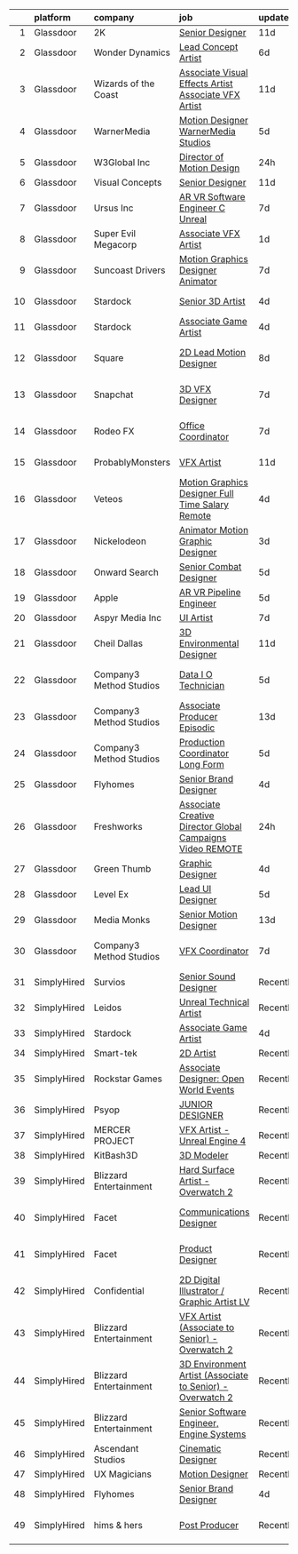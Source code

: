 

|    | platform    | company                 | job                                                                                                                                                                                                                                                                                                                                                                                                                                                                                                                                                                                                                                                                                                                                                                                                                                                                                                                                                                                                                                                                                                                                                                                                                                                                                                                                                                                                           | update_time   | location           |
|---:|:------------|:------------------------|:--------------------------------------------------------------------------------------------------------------------------------------------------------------------------------------------------------------------------------------------------------------------------------------------------------------------------------------------------------------------------------------------------------------------------------------------------------------------------------------------------------------------------------------------------------------------------------------------------------------------------------------------------------------------------------------------------------------------------------------------------------------------------------------------------------------------------------------------------------------------------------------------------------------------------------------------------------------------------------------------------------------------------------------------------------------------------------------------------------------------------------------------------------------------------------------------------------------------------------------------------------------------------------------------------------------------------------------------------------------------------------------------------------------|:--------------|:-------------------|
|  1 | Glassdoor   | 2K                      | [Senior Designer](https://www.glassdoor.com/partner/jobListing.htm?pos=107&ao=1136043&s=58&guid=00000181d24f98faac9cfe3227223666&src=GD_JOB_AD&t=SR&vt=w&ea=1&cs=1_eca81757&cb=1657090841115&jobListingId=1007962391680&jrtk=3-0-1g794v68ugsqm801-1g794v69bghpt800-997da2ebb8f2c82a-)                                                                                                                                                                                                                                                                                                                                                                                                                                                                                                                                                                                                                                                                                                                                                                                                                                                                                                                                                                                                                                                                                                                         | 11d           | Austin, TX         |
|  2 | Glassdoor   | Wonder Dynamics         | [Lead Concept Artist](https://www.glassdoor.com/partner/jobListing.htm?pos=119&ao=1136043&s=58&guid=00000181d24f98faac9cfe3227223666&src=GD_JOB_AD&t=SR&vt=w&ea=1&cs=1_62bb51e1&cb=1657090841117&jobListingId=1007971597156&jrtk=3-0-1g794v68ugsqm801-1g794v69bghpt800-29e5f0f4bf44200e-)                                                                                                                                                                                                                                                                                                                                                                                                                                                                                                                                                                                                                                                                                                                                                                                                                                                                                                                                                                                                                                                                                                                     | 6d            | Remote             |
|  3 | Glassdoor   | Wizards of the Coast    | [Associate Visual Effects Artist   Associate VFX Artist](https://www.glassdoor.com/partner/jobListing.htm?pos=122&ao=1136043&s=58&guid=00000181d24f98faac9cfe3227223666&src=GD_JOB_AD&t=SR&vt=w&ea=1&cs=1_852602e3&cb=1657090841117&jobListingId=1007961505800&jrtk=3-0-1g794v68ugsqm801-1g794v69bghpt800-40b4fe3b46a0262c-)                                                                                                                                                                                                                                                                                                                                                                                                                                                                                                                                                                                                                                                                                                                                                                                                                                                                                                                                                                                                                                                                                  | 11d           | Renton, WA         |
|  4 | Glassdoor   | WarnerMedia             | [Motion Designer  WarnerMedia Studios](https://www.glassdoor.com/partner/jobListing.htm?pos=108&ao=1136043&s=58&guid=00000181d24f98faac9cfe3227223666&src=GD_JOB_AD&t=SR&vt=w&cs=1_cb20d328&cb=1657090841115&jobListingId=1007973158333&jrtk=3-0-1g794v68ugsqm801-1g794v69bghpt800-8e7b039813bf2b23-)                                                                                                                                                                                                                                                                                                                                                                                                                                                                                                                                                                                                                                                                                                                                                                                                                                                                                                                                                                                                                                                                                                         | 5d            | Atlanta, GA        |
|  5 | Glassdoor   | W3Global Inc            | [Director of Motion Design](https://www.glassdoor.com/partner/jobListing.htm?pos=104&ao=1110586&s=58&guid=00000181d24f98faac9cfe3227223666&src=GD_JOB_AD&t=SR&vt=w&ea=1&cs=1_619c011d&cb=1657090841115&jobListingId=1007985647639&cpc=32EE424DE2B657EB&jrtk=3-0-1g794v68ugsqm801-1g794v69bghpt800-fd9158cfc2757cef--6NYlbfkN0DQr0I1mkHTYCHIQl-Z2q2GFo8_WIakD9g7JG9Jpso0F1szWHTNQT333qdHOIIMC5XCetLqujZY4XaCZY25Ppfcl6-hE4Cqu7okR51FiNFoAC3lVhhHGYW4tw1Dc-DLozs-CLoDlYYh4YQguoDpX4az_6-NB_OTjXW7-JX82bWIjAEfQzDv2D1kkGWZfH2JypKwZ0Sg9H3BMO9REcHdaC7Lnh69Z05ucaRQPQOAExrSExXnXL-emtRldG8W0kI3d-cnEV-SPvBtIQ8SzCfHuxAF_wozLoJGK6UW-_xPTpoLpMgp_TmZQiLqABfAqD0K846H_GwemOHyepBitb8Ns4-ewAQJQPdaydj4JPa59UVw-zDzQC-BEhzcwNKK3lREF7h3OL2cgrk_KDAY-7fF3h5Vo2O4O8uQlpC2LzcvzeSdYpsHwuihRr3D5mTUVY1VeGTDwJFyE3l4MICvMPrl5M9E-o21x193mINy6waxjML6tDAv-b4n3RdtDEM51W2_h7fOawG9PdkQQPCMidN2iinI5aY--I0QcmbU8gQZRzpoHVEF7uoOIsLsmRWD3g4voHKVXU0agmxfLjd3QpLoPtA-6N7SyeONOy4InXNIDbvLDg%3D%3D)                                                                                                                                                                                                                                                                                                                                                                                                                              | 24h           | Greenville, SC     |
|  6 | Glassdoor   | Visual Concepts         | [Senior Designer](https://www.glassdoor.com/partner/jobListing.htm?pos=111&ao=1136043&s=58&guid=00000181d24f98faac9cfe3227223666&src=GD_JOB_AD&t=SR&vt=w&ea=1&cs=1_03f73b4a&cb=1657090841115&jobListingId=1007962391731&jrtk=3-0-1g794v68ugsqm801-1g794v69bghpt800-681074ee0d9d7d48-)                                                                                                                                                                                                                                                                                                                                                                                                                                                                                                                                                                                                                                                                                                                                                                                                                                                                                                                                                                                                                                                                                                                         | 11d           | Austin, TX         |
|  7 | Glassdoor   | Ursus  Inc              | [AR VR Software Engineer   C   Unreal](https://www.glassdoor.com/partner/jobListing.htm?pos=101&ao=1110586&s=58&guid=00000181d24f98faac9cfe3227223666&src=GD_JOB_AD&t=SR&vt=w&ea=1&cs=1_1d7345a8&cb=1657090841115&jobListingId=1007969050651&cpc=2F9DD8B511C89582&jrtk=3-0-1g794v68ugsqm801-1g794v69bghpt800-c811509229c9bbc7--6NYlbfkN0CT8vBT9H5mqECx2dfLV_FONLPDKpIRssxVwtj05Tmm4rA5I0VNOPdM1oYsK66ov5pV4Zus2-jJSbUth7NcKK-kLo8czFpciynxZ6EfaFe_xYms4I96zW5KGvSBqTPFaTVdE06zf1J-6uw6VWMrFwo1uRLmUxHjoRqP5LFo6wVX1R65UjFH7ycvYAsr63uZ_emA_13J0mM1JXN2vCtEMYylELYmPwZo4j9c53k3lISftqsNyik2pAlRix-AalDlzjKBamKRhHvt2qsuT3Omsis3yOF4KDEIlNgGAlEHUtZIOLMG16VQj4PWkYlqsPvxzTMoGk-t2MlC5R6lDSXB9h8A0jaNIKpt6GkiaAWlWmHVq2QVJi6TAJI_A1bIF-Y_R3uK7KTSFCir5q30m6JfwcVfC1laZLbK8dlBryw2sQLXp6HR7CiLEGYdGzkinvNV-5jZ5JFuFlX4KC3CG61OrGLA4e14iQzZXj8FTOlijiibgAbd8As8QzTEHwO4KeBq6FYoHwjVoyKAqYNyzofV0Ppp2C84AOGkDO-QLwbKWoiEmqyG_r67azEronYSMou87ooL5rVCQJtKW1PfSyUhlM88ZI9pOnfjDP-kWBH3SzzmCrp4ywLMgGQenLcn3tbh9-THL_WC7JDkoPtYgD-7H7c4L-9VB4I83BntEzIZ9EOZDQQHrSV5F8Yv173wFGWnOrfbvUkEzQzQx9ApQIjC5W2ohhIpa86rk2xwsso8twnleRjk24TvfV_D-aImkSOLWpYCDmXU1qGfq0GKD7k3XeXmphKFqQYOQcUl_nJbYHAWOXsorXJxeBBPC0Lb0f9nsH293vrBBfWPa9wsy4UAZfNz-BqCv0GhFwlC7MnqPhtPt3nBA7EcjDm0l8tnanvqp0Q7YGH50l31ks2fnlHy_gLZ6HB-knkoG0lS64Qf_BGqKi0IjDHV3UBNE8_5tji1_wVM80voWLuIy-s-y4pox-d-u3yO5zPuCaQYMgsDPcd0_zDQ-JFGOHATwYbhNPIC0Eg%3D) | 7d            | Redmond, WA        |
|  8 | Glassdoor   | Super Evil Megacorp     | [Associate VFX Artist](https://www.glassdoor.com/partner/jobListing.htm?pos=120&ao=1136043&s=58&guid=00000181d24f98faac9cfe3227223666&src=GD_JOB_AD&t=SR&vt=w&cs=1_1a16272b&cb=1657090841117&jobListingId=1007982602575&jrtk=3-0-1g794v68ugsqm801-1g794v69bghpt800-5801e144a67c1d22-)                                                                                                                                                                                                                                                                                                                                                                                                                                                                                                                                                                                                                                                                                                                                                                                                                                                                                                                                                                                                                                                                                                                         | 1d            | San Mateo, CA      |
|  9 | Glassdoor   | Suncoast Drivers        | [Motion Graphics Designer   Animator](https://www.glassdoor.com/partner/jobListing.htm?pos=123&ao=1136043&s=58&guid=00000181d24f98faac9cfe3227223666&src=GD_JOB_AD&t=SR&vt=w&ea=1&cs=1_ef29ced7&cb=1657090841117&jobListingId=1007969831950&jrtk=3-0-1g794v68ugsqm801-1g794v69bghpt800-1b83693b1783fc8e-)                                                                                                                                                                                                                                                                                                                                                                                                                                                                                                                                                                                                                                                                                                                                                                                                                                                                                                                                                                                                                                                                                                     | 7d            | Tampa, FL          |
| 10 | Glassdoor   | Stardock                | [Senior 3D Artist](https://www.glassdoor.com/partner/jobListing.htm?pos=117&ao=1136043&s=58&guid=00000181d24f98faac9cfe3227223666&src=GD_JOB_AD&t=SR&vt=w&ea=1&cs=1_99082da1&cb=1657090841116&jobListingId=1007978321339&jrtk=3-0-1g794v68ugsqm801-1g794v69bghpt800-e713b3a21f6e6942-)                                                                                                                                                                                                                                                                                                                                                                                                                                                                                                                                                                                                                                                                                                                                                                                                                                                                                                                                                                                                                                                                                                                        | 4d            | Plymouth, MI       |
| 11 | Glassdoor   | Stardock                | [Associate Game Artist](https://www.glassdoor.com/partner/jobListing.htm?pos=114&ao=1136043&s=58&guid=00000181d24f98faac9cfe3227223666&src=GD_JOB_AD&t=SR&vt=w&ea=1&cs=1_9fbdc615&cb=1657090841116&jobListingId=1007978321333&jrtk=3-0-1g794v68ugsqm801-1g794v69bghpt800-7f25c73feaabf33d-)                                                                                                                                                                                                                                                                                                                                                                                                                                                                                                                                                                                                                                                                                                                                                                                                                                                                                                                                                                                                                                                                                                                   | 4d            | Plymouth, MI       |
| 12 | Glassdoor   | Square                  | [2D Lead Motion Designer](https://www.glassdoor.com/partner/jobListing.htm?pos=116&ao=1136043&s=58&guid=00000181d24f98faac9cfe3227223666&src=GD_JOB_AD&t=SR&vt=w&cs=1_86a1c1c8&cb=1657090841116&jobListingId=1007967691058&jrtk=3-0-1g794v68ugsqm801-1g794v69bghpt800-5701a8ccb851bf07-)                                                                                                                                                                                                                                                                                                                                                                                                                                                                                                                                                                                                                                                                                                                                                                                                                                                                                                                                                                                                                                                                                                                      | 8d            | Los Angeles, CA    |
| 13 | Glassdoor   | Snapchat                | [3D VFX Designer](https://www.glassdoor.com/partner/jobListing.htm?pos=113&ao=1136043&s=58&guid=00000181d24f98faac9cfe3227223666&src=GD_JOB_AD&t=SR&vt=w&cs=1_e08d3904&cb=1657090841116&jobListingId=1007969665221&jrtk=3-0-1g794v68ugsqm801-1g794v69bghpt800-eac616973dc7f7c8-)                                                                                                                                                                                                                                                                                                                                                                                                                                                                                                                                                                                                                                                                                                                                                                                                                                                                                                                                                                                                                                                                                                                              | 7d            | Los Angeles, CA    |
| 14 | Glassdoor   | Rodeo FX                | [Office Coordinator](https://www.glassdoor.com/partner/jobListing.htm?pos=130&ao=1136043&s=58&guid=00000181d24f98faac9cfe3227223666&src=GD_JOB_AD&t=SR&vt=w&ea=1&cs=1_de5df94d&cb=1657090841119&jobListingId=1007969873600&jrtk=3-0-1g794v68ugsqm801-1g794v69bghpt800-c6a537f8ec2e503d-)                                                                                                                                                                                                                                                                                                                                                                                                                                                                                                                                                                                                                                                                                                                                                                                                                                                                                                                                                                                                                                                                                                                      | 7d            | Los Angeles, CA    |
| 15 | Glassdoor   | ProbablyMonsters        | [VFX Artist](https://www.glassdoor.com/partner/jobListing.htm?pos=127&ao=1136043&s=58&guid=00000181d24f98faac9cfe3227223666&src=GD_JOB_AD&t=SR&vt=w&cs=1_51d642d5&cb=1657090841118&jobListingId=1007962507472&jrtk=3-0-1g794v68ugsqm801-1g794v69bghpt800-d0d1143189ef12b8-)                                                                                                                                                                                                                                                                                                                                                                                                                                                                                                                                                                                                                                                                                                                                                                                                                                                                                                                                                                                                                                                                                                                                   | 11d           | Bellevue, WA       |
| 16 | Glassdoor   | Veteos                  | [Motion Graphics Designer  Full Time  Salary  Remote ](https://www.glassdoor.com/partner/jobListing.htm?pos=128&ao=1136043&s=58&guid=00000181d24f98faac9cfe3227223666&src=GD_JOB_AD&t=SR&vt=w&ea=1&cs=1_971f879c&cb=1657090841119&jobListingId=1007978151719&jrtk=3-0-1g794v68ugsqm801-1g794v69bghpt800-e0056f8ede578fc3-)                                                                                                                                                                                                                                                                                                                                                                                                                                                                                                                                                                                                                                                                                                                                                                                                                                                                                                                                                                                                                                                                                    | 4d            | Denver, CO         |
| 17 | Glassdoor   | Nickelodeon             | [Animator Motion Graphic Designer](https://www.glassdoor.com/partner/jobListing.htm?pos=105&ao=1136043&s=58&guid=00000181d24f98faac9cfe3227223666&src=GD_JOB_AD&t=SR&vt=w&cs=1_64080159&cb=1657090841115&jobListingId=1007978806056&jrtk=3-0-1g794v68ugsqm801-1g794v69bghpt800-fa68167173d08f3f-)                                                                                                                                                                                                                                                                                                                                                                                                                                                                                                                                                                                                                                                                                                                                                                                                                                                                                                                                                                                                                                                                                                             | 3d            | New York, NY       |
| 18 | Glassdoor   | Onward Search           | [Senior Combat Designer](https://www.glassdoor.com/partner/jobListing.htm?pos=102&ao=1110586&s=58&guid=00000181d24f98faac9cfe3227223666&src=GD_JOB_AD&t=SR&vt=w&cs=1_0b45d395&cb=1657090841114&jobListingId=1007972439471&cpc=3DB599BF2F4828F0&jrtk=3-0-1g794v68ugsqm801-1g794v69bghpt800-8cbed070fbd80a28--6NYlbfkN0B7YoEZZ2QAGDyEGGmBPAUWSHc1Mt3sMCn9FehKcWA3w1hdwjpEweHGJ9uPpOtWDZpvXRNrbhHrEP5JJ_q2M0aP47yi_2bf_wYILmKa40s0tHYqJyQTQi9rHGBw67q81jRpZsJpKWhkFe1wf-0scMFTKQNL0Rx8pbBZYjuyU3NnqAfwYny7dTXQwdx_ZMuDdkrFU7aeOCdbU_YpYfZDQG2FmtZEYyIUXxvI0vKQzviyAjyFWk5sHTQg3pLVNjh529C-3lLWGOHwQfiO7Gb4irceOTun2ARsZHbMfp8jtb-GB39P6UVevDLivXkS9LnLEmJG1lwXLxxXKW1QuWfABNqRQLNRkkCup_8vH9Hofl6fWawAUBBWK-ncdf6D-f5XLca5TpSa2pY_ncaGDOxxovyYYTIufplLbeodSyDMJiWFwIk5IGwGeDmv3qxV_cTZJYpw9p3Qm_CaLVSenClk8wHvzKKnMpLGoyielRY8WnsXvYFGeXFU5pXO506YOkX5R3BLf_ykUmrDsrZpmQikc_j-LCCwk-VSsnAz2mub-BAkfF83zdN2IPtTrayhXnKZUblTYbjapHXQ3DYpW7_H7EBiM22EfyP70WMo_vgK1P1G71J3rRzS-iSrJkjN9hWbXTZjtBUa7o6SI6A0DXagBZq3ttopkU0qNIwWAk3AA8gkflSjw1lO-5obx_V8xqRAojwZOBHN6f-XF-DdOpfEYIypl3BngwlrgbBZq3g8r_optJ3P4ZfhQGZf9f4UnUFLyRV_flKsyF8EBQF3h2C0jIBNs7K-jF_HJnmNbFTAKpxTf9O9Fljpz7j51w0zrergNtgv4mm9EQnC9UAW0Qsq7eapMBXC1qv1LUEElBqVC4sIVvCPdU7yCHgqj5KDJpidJLo6H6BTIWYh5O1gwSrKbCcdWappob2ixW4zEJcI9Ni0JaTYRtbvr26L-AE4Z_oyEGXpahRXkKwlz19992C_CjnjPWiCnK50jcQjf7LaWCyecA%3D%3D)                                      | 5d            | Waltham, MA        |
| 19 | Glassdoor   | Apple                   | [AR VR Pipeline Engineer](https://www.glassdoor.com/partner/jobListing.htm?pos=103&ao=1110586&s=58&guid=00000181d24f98faac9cfe3227223666&src=GD_JOB_AD&t=SR&vt=w&cs=1_8490ea4b&cb=1657090841114&jobListingId=1007972446568&cpc=2CAED5C921A5F994&jrtk=3-0-1g794v68ugsqm801-1g794v69bghpt800-9903d7e89b77dc0a--6NYlbfkN0BvKrLyj5gPmtZO9T8euul8TCxuuKNOtzRJOomxnwSEodTz2Bc-sPZlt2Zgji_QUXEWVZWMiZmYmKSy3wQ7FLJvGu9aVboPlPi7AnS5PdGfOx_xPfqCeqZwb3sN5sK4BdZ5Hs6nZeMisIfxf0uAoycRp7fBD4S6dHicStEinkhGtpetvbZTYlL2hjiEi2iNlgFpHDZ6jhqtbFr98gQjQeVRAOK63-1MhfiN_dxASWZ3LlVPoNcWXvSYxsyNtcgS6yfRc1pYZuctc_ZDVM3zN9uMimvXoDLnWhRFB_EiLIAi3rOKOkUB_ovKsLNf1IlF6SiyXLAm5ZED2Ih2A5mu8OYW_PSTRX8_cFFTUTzIXZKx1CcwFyU9gYTwmsoFZ4VMPiY3_7rw6MUuaaGVE0tYbmJ2CtUJuoD7b8FU0seuTIn1Q7gu_WJE_K2nW-hYFZDq-uSjX9zGeTvlnjoUa8w6FJOsw8oxmvEG1Y_4x4Xrz7f_FCTlM-hr_wkwk906wjv5mmb1vq7fq5PLokzmvsCVJYTo2hNXkB--Pvgqhb6l3oj3i_cb5qghe2jzgCr77egqRa7OdQiFhY-lqznDl_3jYJ3wNZZXhq_gIHFNkFVRZkCZxvXM2JMobo3PWUkxoS6wj8IpllGRrls9Qj1TJ_ryO4VglT-RrWeL_qqjovpRIghzdQTntH8oMW5KPgcucj_l-xThJ3KW8RtXmQZCzNy4YF_eHfeKTWem8lWf9na1Rbxrr5PeXUOMFIneVmEYfuX8Fm4hTt7QtP731sVsAbabproCChr5Xmwtxvso28NYeaxKRUX-F5N4PybO28cYfu_DnsDdKKt3EA_wMEpnaEUuMJX7gwRUXswCLlRfx3nQ3g_DmRBaq1_-ttgiKxuUwLJR8fuwg3HqQb5DlBhHzsCzdvdWP0SpE0H2BhAb50MbjDu5v4XQrnLxHzOdBPnqiNiuomHgchaWp_EORw%3D%3D)                                                                     | 5d            | Cupertino, CA      |
| 20 | Glassdoor   | Aspyr Media  Inc        | [UI Artist](https://www.glassdoor.com/partner/jobListing.htm?pos=118&ao=1136043&s=58&guid=00000181d24f98faac9cfe3227223666&src=GD_JOB_AD&t=SR&vt=w&ea=1&cs=1_534bc505&cb=1657090841116&jobListingId=1007968898051&jrtk=3-0-1g794v68ugsqm801-1g794v69bghpt800-6f87abec2b5014a4-)                                                                                                                                                                                                                                                                                                                                                                                                                                                                                                                                                                                                                                                                                                                                                                                                                                                                                                                                                                                                                                                                                                                               | 7d            | Austin, TX         |
| 21 | Glassdoor   | Cheil Dallas            | [3D Environmental Designer](https://www.glassdoor.com/partner/jobListing.htm?pos=110&ao=1136043&s=58&guid=00000181d24f98faac9cfe3227223666&src=GD_JOB_AD&t=SR&vt=w&ea=1&cs=1_68fad299&cb=1657090841115&jobListingId=1007961419115&jrtk=3-0-1g794v68ugsqm801-1g794v69bghpt800-c45e1ef4a9795797-)                                                                                                                                                                                                                                                                                                                                                                                                                                                                                                                                                                                                                                                                                                                                                                                                                                                                                                                                                                                                                                                                                                               | 11d           | Plano, TX          |
| 22 | Glassdoor   | Company3 Method Studios | [Data I O Technician](https://www.glassdoor.com/partner/jobListing.htm?pos=125&ao=1136043&s=58&guid=00000181d24f98faac9cfe3227223666&src=GD_JOB_AD&t=SR&vt=w&ea=1&cs=1_7d2f6072&cb=1657090841118&jobListingId=1007974818634&jrtk=3-0-1g794v68ugsqm801-1g794v69bghpt800-ff69540a9138f755-)                                                                                                                                                                                                                                                                                                                                                                                                                                                                                                                                                                                                                                                                                                                                                                                                                                                                                                                                                                                                                                                                                                                     | 5d            | Santa Monica, CA   |
| 23 | Glassdoor   | Company3 Method Studios | [Associate Producer  Episodic](https://www.glassdoor.com/partner/jobListing.htm?pos=112&ao=1136043&s=58&guid=00000181d24f98faac9cfe3227223666&src=GD_JOB_AD&t=SR&vt=w&ea=1&cs=1_8aefc262&cb=1657090841116&jobListingId=1007957702636&jrtk=3-0-1g794v68ugsqm801-1g794v69bghpt800-5dceffc694d4a303-)                                                                                                                                                                                                                                                                                                                                                                                                                                                                                                                                                                                                                                                                                                                                                                                                                                                                                                                                                                                                                                                                                                            | 13d           | Hollywood, CA      |
| 24 | Glassdoor   | Company3 Method Studios | [Production Coordinator  Long Form](https://www.glassdoor.com/partner/jobListing.htm?pos=115&ao=1136043&s=58&guid=00000181d24f98faac9cfe3227223666&src=GD_JOB_AD&t=SR&vt=w&ea=1&cs=1_cba2c117&cb=1657090841116&jobListingId=1007974818624&jrtk=3-0-1g794v68ugsqm801-1g794v69bghpt800-abe88168a225e80c-)                                                                                                                                                                                                                                                                                                                                                                                                                                                                                                                                                                                                                                                                                                                                                                                                                                                                                                                                                                                                                                                                                                       | 5d            | Hollywood, CA      |
| 25 | Glassdoor   | Flyhomes                | [Senior Brand Designer](https://www.glassdoor.com/partner/jobListing.htm?pos=106&ao=1136043&s=58&guid=00000181d24f98faac9cfe3227223666&src=GD_JOB_AD&t=SR&vt=w&ea=1&cs=1_43b44cc8&cb=1657090841115&jobListingId=1007977512268&jrtk=3-0-1g794v68ugsqm801-1g794v69bghpt800-8606909151e7c3fa-)                                                                                                                                                                                                                                                                                                                                                                                                                                                                                                                                                                                                                                                                                                                                                                                                                                                                                                                                                                                                                                                                                                                   | 4d            | Seattle, WA        |
| 26 | Glassdoor   | Freshworks              | [Associate Creative Director  Global Campaigns   Video  REMOTE ](https://www.glassdoor.com/partner/jobListing.htm?pos=129&ao=1136043&s=58&guid=00000181d24f98faac9cfe3227223666&src=GD_JOB_AD&t=SR&vt=w&cs=1_d72accdd&cb=1657090841119&jobListingId=1007986438175&jrtk=3-0-1g794v68ugsqm801-1g794v69bghpt800-4d6ad1209c06e99f-)                                                                                                                                                                                                                                                                                                                                                                                                                                                                                                                                                                                                                                                                                                                                                                                                                                                                                                                                                                                                                                                                               | 24h           | San Mateo, CA      |
| 27 | Glassdoor   | Green Thumb             | [Graphic Designer](https://www.glassdoor.com/partner/jobListing.htm?pos=121&ao=1136043&s=58&guid=00000181d24f98faac9cfe3227223666&src=GD_JOB_AD&t=SR&vt=w&ea=1&cs=1_9b1fba1e&cb=1657090841117&jobListingId=1007977680510&jrtk=3-0-1g794v68ugsqm801-1g794v69bghpt800-36e6c622b18725f3-)                                                                                                                                                                                                                                                                                                                                                                                                                                                                                                                                                                                                                                                                                                                                                                                                                                                                                                                                                                                                                                                                                                                        | 4d            | Chicago, IL        |
| 28 | Glassdoor   | Level Ex                | [Lead UI Designer](https://www.glassdoor.com/partner/jobListing.htm?pos=109&ao=1136043&s=58&guid=00000181d24f98faac9cfe3227223666&src=GD_JOB_AD&t=SR&vt=w&cs=1_4fa21a51&cb=1657090841115&jobListingId=1007974633441&jrtk=3-0-1g794v68ugsqm801-1g794v69bghpt800-f8e1bf016c9731b0-)                                                                                                                                                                                                                                                                                                                                                                                                                                                                                                                                                                                                                                                                                                                                                                                                                                                                                                                                                                                                                                                                                                                             | 5d            | Remote             |
| 29 | Glassdoor   | Media Monks             | [Senior Motion Designer](https://www.glassdoor.com/partner/jobListing.htm?pos=126&ao=1136043&s=58&guid=00000181d24f98faac9cfe3227223666&src=GD_JOB_AD&t=SR&vt=w&ea=1&cs=1_9de63765&cb=1657090841118&jobListingId=1007957631857&jrtk=3-0-1g794v68ugsqm801-1g794v69bghpt800-fcabe55b9b4cfeea-)                                                                                                                                                                                                                                                                                                                                                                                                                                                                                                                                                                                                                                                                                                                                                                                                                                                                                                                                                                                                                                                                                                                  | 13d           | Portland, OR       |
| 30 | Glassdoor   | Company3 Method Studios | [VFX Coordinator](https://www.glassdoor.com/partner/jobListing.htm?pos=124&ao=1136043&s=58&guid=00000181d24f98faac9cfe3227223666&src=GD_JOB_AD&t=SR&vt=w&ea=1&cs=1_765b019e&cb=1657090841118&jobListingId=1007969923087&jrtk=3-0-1g794v68ugsqm801-1g794v69bghpt800-b453323dd0a98030-)                                                                                                                                                                                                                                                                                                                                                                                                                                                                                                                                                                                                                                                                                                                                                                                                                                                                                                                                                                                                                                                                                                                         | 7d            | Santa Monica, CA   |
| 31 | SimplyHired | Survios                 | [Senior Sound Designer](https://www.simplyhired.com/job/NxLskVbDEEyz5rnquKV8u-TjGXCUcoOZNYsPIwioZokaph1sHuJM7w?q=vfx+designer)                                                                                                                                                                                                                                                                                                                                                                                                                                                                                                                                                                                                                                                                                                                                                                                                                                                                                                                                                                                                                                                                                                                                                                                                                                                                                | Recently      | Marina del Rey, CA |
| 32 | SimplyHired | Leidos                  | [Unreal Technical Artist](https://www.simplyhired.com/job/vUjM88WNHByq9hkXVcDGaHDWJBcJwdAHwcSIeARFGUwNOCFNjopeUg?q=vfx+designer)                                                                                                                                                                                                                                                                                                                                                                                                                                                                                                                                                                                                                                                                                                                                                                                                                                                                                                                                                                                                                                                                                                                                                                                                                                                                              | Recently      | Reston, VA         |
| 33 | SimplyHired | Stardock                | [Associate Game Artist](https://www.simplyhired.com/job/W7qNp3of8cn6kTjVZneaLow7hs8i5JRkVDGdJKNTsHCTbcY2t6Cyew?q=vfx+designer)                                                                                                                                                                                                                                                                                                                                                                                                                                                                                                                                                                                                                                                                                                                                                                                                                                                                                                                                                                                                                                                                                                                                                                                                                                                                                | 4d            | Plymouth, MI       |
| 34 | SimplyHired | Smart-tek               | [2D Artist](https://www.simplyhired.com/job/xuboe7C5Q0up7yi0Bm759-yG_-gPeJ_LlyZCFBjcCPJSWHMPUgDSSw?q=vfx+designer)                                                                                                                                                                                                                                                                                                                                                                                                                                                                                                                                                                                                                                                                                                                                                                                                                                                                                                                                                                                                                                                                                                                                                                                                                                                                                            | Recently      | Duluth, GA         |
| 35 | SimplyHired | Rockstar Games          | [Associate Designer: Open World Events](https://www.simplyhired.com/job/vdV8vlT3gviLv2JCIKjxS72bf-KmVFeMRA0oYSRtEaTI4YyrugfY7Q?q=vfx+designer)                                                                                                                                                                                                                                                                                                                                                                                                                                                                                                                                                                                                                                                                                                                                                                                                                                                                                                                                                                                                                                                                                                                                                                                                                                                                | Recently      | Carlsbad, CA       |
| 36 | SimplyHired | Psyop                   | [JUNIOR DESIGNER](https://www.simplyhired.com/job/zSJ2o2OxFVF9AqKa__B93UhQBlvvf_irwOF_5c0XrRg_GvznVO0-KQ?q=vfx+designer)                                                                                                                                                                                                                                                                                                                                                                                                                                                                                                                                                                                                                                                                                                                                                                                                                                                                                                                                                                                                                                                                                                                                                                                                                                                                                      | Recently      | New York, NY       |
| 37 | SimplyHired | MERCER PROJECT          | [VFX Artist - Unreal Engine 4](https://www.simplyhired.com/job/2oePjLPnODm44ASH_jfmm99NvQfkSOC48xk2mIXNrjRpGVBiOBzF7Q?q=vfx+designer)                                                                                                                                                                                                                                                                                                                                                                                                                                                                                                                                                                                                                                                                                                                                                                                                                                                                                                                                                                                                                                                                                                                                                                                                                                                                         | Recently      | Remote             |
| 38 | SimplyHired | KitBash3D               | [3D Modeler](https://www.simplyhired.com/job/J1vV5-qf_C5x8YfKoESIGd-eUj6se-s1DxqdF4rxpYdvWsGzMz1rRw?q=vfx+designer)                                                                                                                                                                                                                                                                                                                                                                                                                                                                                                                                                                                                                                                                                                                                                                                                                                                                                                                                                                                                                                                                                                                                                                                                                                                                                           | Recently      | Remote             |
| 39 | SimplyHired | Blizzard Entertainment  | [Hard Surface Artist - Overwatch 2](https://www.simplyhired.com/job/6UbuxcizWm0FGl0VWvCtYyHq-2-jjcWZ_YsxRvD4XaS9M8_zOx_FMA?q=vfx+designer)                                                                                                                                                                                                                                                                                                                                                                                                                                                                                                                                                                                                                                                                                                                                                                                                                                                                                                                                                                                                                                                                                                                                                                                                                                                                    | Recently      | Irvine, CA         |
| 40 | SimplyHired | Facet                   | [Communications Designer](https://www.simplyhired.com/job/L_06yyt8zMe7k2_K7ClDrhxp_NCJ0puLYHHmqqJPI3nI6ln8BwY1Og?q=vfx+designer)                                                                                                                                                                                                                                                                                                                                                                                                                                                                                                                                                                                                                                                                                                                                                                                                                                                                                                                                                                                                                                                                                                                                                                                                                                                                              | Recently      | San Francisco, CA  |
| 41 | SimplyHired | Facet                   | [Product Designer](https://www.simplyhired.com/job/mXfLdIzROFXZ4LZM8IUwypMkfkVTZlEQ5iYR6asUe9PpCJX1nH947A?q=vfx+designer)                                                                                                                                                                                                                                                                                                                                                                                                                                                                                                                                                                                                                                                                                                                                                                                                                                                                                                                                                                                                                                                                                                                                                                                                                                                                                     | Recently      | San Francisco, CA  |
| 42 | SimplyHired | Confidential            | [2D Digital Illustrator / Graphic Artist LV](https://www.simplyhired.com/job/WR2-4KNjxgXV1vg_h0Smu4P2a7_SLarIZBzP3ysarILfdTKegejX8w?q=vfx+designer)                                                                                                                                                                                                                                                                                                                                                                                                                                                                                                                                                                                                                                                                                                                                                                                                                                                                                                                                                                                                                                                                                                                                                                                                                                                           | Recently      | Las Vegas, NV      |
| 43 | SimplyHired | Blizzard Entertainment  | [VFX Artist (Associate to Senior) - Overwatch 2](https://www.simplyhired.com/job/2d70J5UkkZ2YmvlvJfcaEqf0vVFEZwLt57euRMmQlk3Afx_2Q_gYzw?q=vfx+designer)                                                                                                                                                                                                                                                                                                                                                                                                                                                                                                                                                                                                                                                                                                                                                                                                                                                                                                                                                                                                                                                                                                                                                                                                                                                       | Recently      | Irvine, CA         |
| 44 | SimplyHired | Blizzard Entertainment  | [3D Environment Artist (Associate to Senior) - Overwatch 2](https://www.simplyhired.com/job/pw88DtF0EULjjFMy83MMr_Hg0HBZII6DCgYGL9C12joglMD-Z-Xwnw?q=vfx+designer)                                                                                                                                                                                                                                                                                                                                                                                                                                                                                                                                                                                                                                                                                                                                                                                                                                                                                                                                                                                                                                                                                                                                                                                                                                            | Recently      | Irvine, CA         |
| 45 | SimplyHired | Blizzard Entertainment  | [Senior Software Engineer, Engine Systems](https://www.simplyhired.com/job/tMmtCyDUxHf8JJJ5bCNONOHibfhTpYdY-nwQ76oeAkm7OrfyZhRqFg?q=vfx+designer)                                                                                                                                                                                                                                                                                                                                                                                                                                                                                                                                                                                                                                                                                                                                                                                                                                                                                                                                                                                                                                                                                                                                                                                                                                                             | Recently      | Irvine, CA         |
| 46 | SimplyHired | Ascendant Studios       | [Cinematic Designer](https://www.simplyhired.com/job/zygCMaVA2ARaSoXCZ9SG4nX8EOauT8LJsiPwOqf6ZR0PVz2PSVwgGw?q=vfx+designer)                                                                                                                                                                                                                                                                                                                                                                                                                                                                                                                                                                                                                                                                                                                                                                                                                                                                                                                                                                                                                                                                                                                                                                                                                                                                                   | Recently      | San Rafael, CA     |
| 47 | SimplyHired | UX Magicians            | [Motion Designer](https://www.simplyhired.com/job/QOP8DcI9WD3GktQ2RrIGO75PxLpKLJZt7zveomNp0bmNkqytawhlsQ?q=vfx+designer)                                                                                                                                                                                                                                                                                                                                                                                                                                                                                                                                                                                                                                                                                                                                                                                                                                                                                                                                                                                                                                                                                                                                                                                                                                                                                      | Recently      | Remote             |
| 48 | SimplyHired | Flyhomes                | [Senior Brand Designer](https://www.simplyhired.com/job/2_CCGqpeDkNwlvfsVNv8V1mRXtd9TVSoEwGqEDURMXjacUgmQRkCPw?q=vfx+designer)                                                                                                                                                                                                                                                                                                                                                                                                                                                                                                                                                                                                                                                                                                                                                                                                                                                                                                                                                                                                                                                                                                                                                                                                                                                                                | 4d            | Seattle, WA        |
| 49 | SimplyHired | hims & hers             | [Post Producer](https://www.simplyhired.com/job/M6oN3cIATDSC0AvkMrYFXvZrfGDfjDVWkYylP_BG-bQrHZSlnsbnFQ?q=vfx+designer)                                                                                                                                                                                                                                                                                                                                                                                                                                                                                                                                                                                                                                                                                                                                                                                                                                                                                                                                                                                                                                                                                                                                                                                                                                                                                        | Recently      | Los Angeles, CA    |